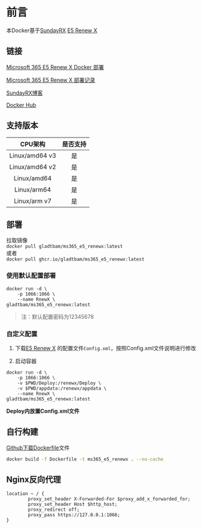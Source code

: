 # 前言
本Docker基于[SundayRX](https://blog.csdn.net/qq_33212020?type=blog) [E5 Renew X](https://blog.csdn.net/qq_33212020/article/details/119747634)

## 链接

[Microsoft 365 E5 Renew X Docker 部署](https://www.gladtbam.top/posts/22256/)

[Microsoft 365 E5 Renew X 部署记录](https://www.gladtbam.top/posts/37680/)

[SundayRX博客](https://blog.csdn.net/qq_33212020/article/details/119747634)

[Docker Hub](https://hub.docker.com/r/gladtbam/ms365_e5_renewx)

## 支持版本

| CPU架构 | 是否支持 |
| :------:  | :------: |
| Linux/amd64 v3 | 是 |
| Linux/amd64 v2 | 是 |
| Linux/amd64 | 是 |
| Linux/arm64 | 是 |
| Linux/arm v7 | 是 |

## 部署

拉取镜像  
`docker pull gladtbam/ms365_e5_renewx:latest`  
或者  
`docker pull ghcr.io/gladtbam/ms365_e5_renewx:latest`

### 使用默认配置部署

```
docker run -d \
    -p 1066:1066 \
    --name RnewX \
gladtbam/ms365_e5_renewx:latest
```

> 注：默认配置密码为12345678

### 自定义配置

1. 下载[E5 Renew X](https://sundayrx.lanzoui.com/aW09Lsss75g) 的配置文件`Config.xml`，按照Config.xml文件说明进行修改

2. 启动容器  
```
docker run -d \
    -p 1066:1066 \
    -v $PWD/Deploy:/renewx/Deploy \
    -v $PWD/appdata:/renewx/appdata \
    --name RnewX \
gladtbam/ms365_e5_renewx:latest
```

**Deploy内放置Config.xml文件**  

## 自行构建

[Github下载Dockerfile](https://github.com/Gladtbam/ms365_e5_renewx_docker)文件  

```bash
docker build -f Dockerfile -t ms365_e5_renewx . --no-cache
```

## Nginx反向代理

```
location ~ / {
        proxy_set_header X-Forwarded-For $proxy_add_x_forwarded_for;
        proxy_set_header Host $http_host;
        proxy_redirect off;
        proxy_pass https://127.0.0.1:1066;
}
```

